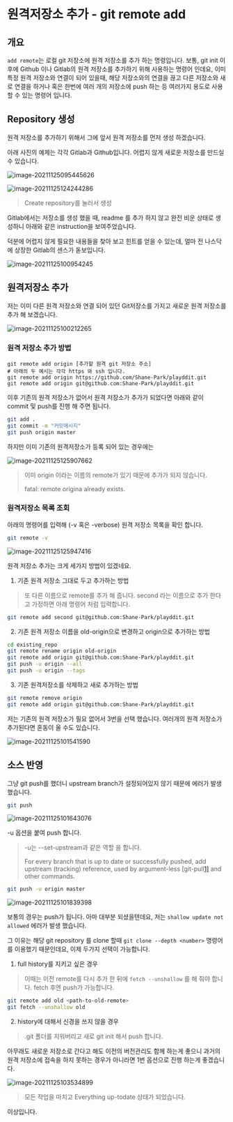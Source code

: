 # 원격저장소 추가 - git remote add

## 개요

`add remote`는 로컬 git 저장소에 원격 저장소를 추가 하는 명령입니다. 보통, git init 이후에 Github 이나 Gitlab의 원격 저장소를 추가하기 위해 사용하는 명령어 인데요, 이미 특정 원격 저장소와 연결이 되어 있을때, 해당 저장소와의 연결을 끊고 다른 저장소와 새로 연결을 하거나 혹은 한번에 여러 개의 저장소에 push 하는 등 여러가지 용도로 사용할 수 있는 명령어 입니다.

## Repository 생성

원격 저장소를 추가하기 위해서 그에 앞서 원격 저장소를 먼저 생성 하겠습니다.

아래 사진의 예제는 각각 Gitlab과 Github입니다. 어렵지 않게 새로운 저장소를 만드실 수 있습니다.

![image-20211125095445626](https://raw.githubusercontent.com/Shane-Park/mdblog/main/devops/git/remote-add.assets/image-20211125095445626.png)

![image-20211125124244286](https://raw.githubusercontent.com/Shane-Park/mdblog/main/devops/git/remote-add.assets/image-20211125124244286.png)

> Create repository를 눌러서 생성

Gitlab에서는 저장소를 생성 했을 때, readme 를 추가 하지 않고 완전 비운 상태로 생성하니 아래와 같은 instruction을 보여주었습니다.

덕분에 어렵지 않게 필요한 내용들을 찾아 보고 힌트를 얻을 수 있는데, 얼마 전 나스닥에 상장한 Gitlab의 센스가 돋보입니다.

![image-20211125100954245](https://raw.githubusercontent.com/Shane-Park/mdblog/main/devops/git/remote-add.assets/image-20211125100954245.png)

## 원격저장소 추가

저는 이미 다른 원격 저장소와 연결 되어 있던 Git저장소를 가지고 새로운 원격 저장소를 추가 해 보겠습니다.

![image-20211125100212265](https://raw.githubusercontent.com/Shane-Park/mdblog/main/devops/git/remote-add.assets/image-20211125100212265.png)

### 원격 저장소 추가 방법

```zsh\
git remote add origin [추가할 원격 git 저장소 주소]
# 아래의 두 예시는 각각 https 와 ssh 입니다.
git remote add origin https://github.com/Shane-Park/playddit.git
git remote add origin git@github.com:Shane-Park/playddit.git
```

이후 기존의 원격 저장소가 없어서 원격 저장소가 추가가 되었다면 아래와 같이 commit 및 push를 진행 해 주면 됩니다.

```zsh
git add .
git commit -m "커밋메시지"
git push origin master

```

하지만 이미 기존의 원격저장소가 등록 되어 있는 경우에는

![image-20211125125907662](https://raw.githubusercontent.com/Shane-Park/mdblog/main/devops/git/remote-add.assets/image-20211125125907662.png)

> 이미 origin 이라는 이름의 remote가 있기 때문에 추가가 되지 않습니다.
>
> fatal: remote origina already exists.

### 원격저장소 목록 조회

아래의 명령어를 입력해 (-v 혹은 -verbose) 원격 저장소 목록을 확인 합니다.

```zsh
git remote -v
```

![image-20211125125947416](https://raw.githubusercontent.com/Shane-Park/mdblog/main/devops/git/remote-add.assets/image-20211125125947416.png)

원격 저장소 추가는 크게 세가지 방법이 있겠네요.

1) 기존 원격 저장소 그대로 두고 추가하는 방법

> 또 다른 이름으로 remote를 추가 해 줍니다. second 라는 이름으로 추가 한다고 가정하면 아래 명령어 처럼 입력합니다.

```zsh
git remote add second git@github.com:Shane-Park/playddit.git
```

2. 기존 원격 저장소 이름을 old-origin으로 변경하고 origin으로 추가하는 방법

```zsh
cd existing_repo
git remote rename origin old-origin
git remote add origin git@github.com:Shane-Park/playddit.git
git push -u origin --all
git push -u origin --tags

```

3. 기존 원격저장소를 삭제하고 새로 추가하는 방법

```zsh
git remote remove origin
git remote add origin git@github.com:Shane-Park/playddit.git

```

저는 기존의 원격 저장소가 필요 없어서 3번을 선택 했습니다. 여러개의 원격 저장소가 추가된다면 혼동이 올 수도 있습니다.

![image-20211125101541590](https://raw.githubusercontent.com/Shane-Park/mdblog/main/devops/git/remote-add.assets/image-20211125101541590.png)

## 소스 반영

그냥 git push를 했더니 upstream branch가 설정되어있지 않기 때문에 에러가 발생했습니다.

```zsh
git push
```

![image-20211125101643076](https://raw.githubusercontent.com/Shane-Park/mdblog/main/devops/git/remote-add.assets/image-20211125101643076.png)

-u 옵션을 붙여 push 합니다. 

> -u는 --set-upstream과 같은 역할 을 합니다.
>
> For every branch that is up to date or successfully pushed, add upstream (tracking) reference, used by argument-less [git-pull[1\]](https://git-scm.com/docs/git-pull) and other commands.

```zsh
git push -u origin master
```

![image-20211125101839398](https://raw.githubusercontent.com/Shane-Park/mdblog/main/devops/git/remote-add.assets/image-20211125101839398.png)

보통의 경우는 push가 됩니다. 아마 대부분 되셨을텐데요, 저는 `shallow update not allowed` 에러가 발생 했습니다.

그 이유는 해당 git repository 를 clone 할때 `git clone --depth <number>` 명령어를 이용했기 때문인데요,  이제 두가지 선택이 가능합니다.

1. full history를 지키고 싶은 경우

> 이때는 이전 remote를 다시 추가 한 뒤에 `fetch --unshallow` 를 해 줘야 합니다. fetch 후엔 push가 가능합니다.

```zsh
git remote add old <path-to-old-remote>
git fetch --unshallow old

```

2. history에 대해서 신경을 쓰지 않을 경우

> .git 폴더를 지워버리고 새로 git init 해서 push 합니다.

아무래도 새로운 저장소로 간다고 해도 이전의 버전관리도 함께 하는게 좋으니 과거의 원격 저장소에 접속을 하지 못하는 경우가 아니라면 1번 옵션으로 진행 하는게 좋겠습니다.

![image-20211125103534899](https://raw.githubusercontent.com/Shane-Park/mdblog/main/devops/git/remote-add.assets/image-20211125103534899.png)

> 모든 작업을 마치고 Everything up-todate 상태가 되었습니다.

이상입니다.